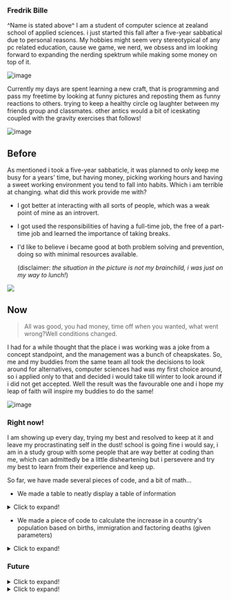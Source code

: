### Fredrik Bille
^Name is stated above^
I am a student of computer science at zealand school of applied sciences. i just started this fall after a five-year sabbatical due to personal reasons. My hobbies might seem very stereotypical of any pc related education, cause we game, we nerd, we obsess and im looking forward to expanding the nerding spektrum while making some money on top of it.


![image](https://media.discordapp.net/attachments/751336524452331520/753220728278482954/IMG_20200121_173613.jpg?width=200&height=200)



Currently my days are spent learning a new craft, that is programming and pass my freetime by looking at funny pictures and reposting them as funny reactions to others. trying to keep a healthy circle og laughter between my friends group and classmates. other antics would a bit of iceskating coupled with the gravity exercises that follows!



![image](https://media.discordapp.net/attachments/751336524452331520/753220727527964712/Screenshot_20200510-115232.jpg?width=200&height=200) 


## Before

As mentioned i took a five-year sabbaticle, it was planned to only keep me busy for a years' time, but having money, picking working hours
and having a sweet working environment you tend to fall into habits. Which i am terrible at changing. what did this work provide me with?

 - I got better at interacting with all sorts of people, which was a weak point of mine as an introvert.
 
 - I got used the responsibilities of having a full-time job, the free of a part-time job and learned the importance of taking breaks.
 
 - I'd like to believe i became good at both problem solving and prevention, doing so with minimal resources available.
 
   (disclaimer: *the situation in the picture is not my brainchild, i was just on my way to lunch!*)

![](https://media.discordapp.net/attachments/753265458047746199/753266089110143066/IMG_20190219_211545.jpg?width=200&height=250)

## Now

>All was good, you had money, time off when you wanted, what went wrong?Well conditions changed.

I had for a while thought that the place i was working was a joke from a concept standpoint, and the management was a bunch of cheapskates.
So, me and my buddies from the same team all took the decisions to look around for alternatives, computer sciences had was my first choice around, so i applied
only to that and decided i would take till winter to look around if i did not get accepted. Well the result was the favourable one and i hope my leap of faith
will inspire my buddies to do the same!


![image](https://cdn.discordapp.com/attachments/751336524452331520/753230652999991306/received_614055752555455.gif)

### Right now!

I am showing up every day, trying my best and resolved to keep at it and leave my procrastinating self in the dust!
school is going fine i would say, i am in a study group with some people that are way better at coding than me, which can admittedly be a little disheartening
but i persevere and try my best to learn from their experience and keep up.

So far, we have made several pieces of code, and a bit of math...

- We made a table to neatly display a table of information
<details>
<summary>Click to expand!</summary>

![](https://cdn.discordapp.com/attachments/753265458047746199/753287763599556659/4df36c85c2a43772fe540ad0cb668a02.png)

</details>

- We made a piece of code to calculate the increase in a country's population based on births, immigration and factoring deaths (given parameters)

<details>
<summary>Click to expand!</summary>

![](1872f616dbc746bab254fe93dad43c83.png)

</details>

### Future
<details>
 <summary>Click to expand!</summary>
 
 ![](https://media.discordapp.net/attachments/753265458047746199/753289817336316014/under-construction.jpg?width=700&height=300)
 
 
Well i have no idea why i can't shrink this picture, but hey what i am doing is learning and twice now in this assignment i am baffled at how stuff is working,
or maybe not so much. But i digress and hope it has been a semi-enjoyable read and wish you a good night.
WAIT! one more thing, there's another picture i think you need below.

</details>

<details>
 <summary>Click to expand!</summary>
 
 
**This is baby toucan, i thought you might like it**


![](https://media.discordapp.net/attachments/751336524452331520/753220727951458335/Screenshot_20200528-115335.jpg?width=200&height=200) 
 
</details>

